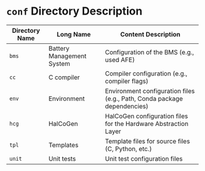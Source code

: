 # `conf` Directory Description

| Directory Name   | Long Name                   | Content Description                                                      |
| ---------------- | --------------------------- | ------------------------------------------------------------------------ |
| `bms`            | Battery Management System   | Configuration of the BMS (e.g., used AFE)                                |
| `cc`             | C compiler                  | Compiler configuration (e.g., compiler flags)                            |
| `env`            | Environment                 | Environment configuration files (e.g., Path, Conda package dependencies) |
| `hcg`            | HalCoGen                    | HalCoGen configuration files for the Hardware Abstraction Layer          |
| `tpl`            | Templates                   | Template files for source files (C, Python, etc.)                        |
| `unit`           | Unit tests                  | Unit test configuration files                                            |
